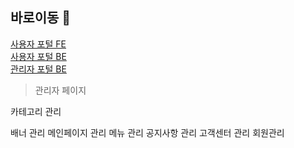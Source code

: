 ## 바로이동 🔗

[사용자 포털 FE](https://github.com/SGABF/MarketWeb) <br>
[사용자 포털 BE](https://github.com/SGABF/MarketWebBack) <br>
[관리자 포털 BE](https://github.com/SGABF/MarketAdminPage) <br>




> 관리자 페이지

  카테고리 관리
  
  배너 관리
  메인페이지 관리
  메뉴 관리
  공지사항 관리
  고객센터 관리
  회원관리
  
